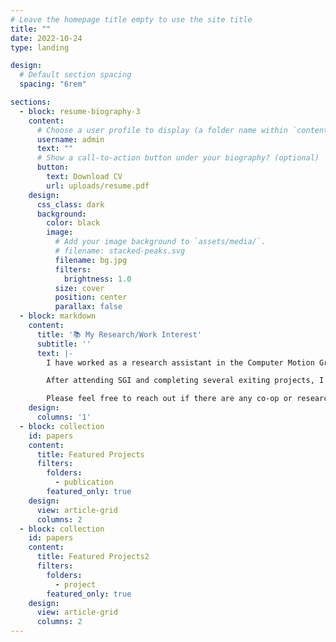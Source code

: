 ```yaml
---
# Leave the homepage title empty to use the site title
title: ""
date: 2022-10-24
type: landing

design:
  # Default section spacing
  spacing: "6rem"

sections:
  - block: resume-biography-3
    content:
      # Choose a user profile to display (a folder name within `content/authors/`)
      username: admin
      text: ""
      # Show a call-to-action button under your biography? (optional)
      button:
        text: Download CV
        url: uploads/resume.pdf
    design:
      css_class: dark
      background:
        color: black
        image:
          # Add your image background to `assets/media/`.
          # filename: stacked-peaks.svg
          filename: bg.jpg
          filters:
            brightness: 1.0
          size: cover
          position: center
          parallax: false
  - block: markdown
    content:
      title: '📚 My Research/Work Interest'
      subtitle: ''
      text: |-
        I have worked as a research assistant in the Computer Motion Group, led by Prof. Christopher Batty. Our focus was on the re-meshing process in surface tracking, where we explored promising techniques that preserve shapes more effectively than traditional methods. This experience has deepened my interest in graphics and geometry.

        After attending SGI and completing several exiting projects, I have also developed an interest in the applications of computer graphics, computer vision, and geometry processing, particularly in how they integrate with trending technologies such as VR/AR.

        Please feel free to reach out if there are any co-op or research opportunities! 😃
    design:
      columns: '1'
  - block: collection
    id: papers
    content:
      title: Featured Projects
      filters:
        folders:
          - publication
        featured_only: true
    design:
      view: article-grid
      columns: 2
  - block: collection
    id: papers
    content:
      title: Featured Projects2
      filters:
        folders:
          - project
        featured_only: true
    design:
      view: article-grid
      columns: 2
---
```


